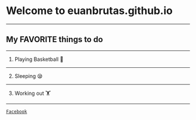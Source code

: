# **Welcome to euanbrutas.github.io**
---
## My **FAVORITE** things to do
----
1. Playing Basketball 🏀
---
2. Sleeping 😪
---
3. Working out 🏋️
---


[`Facebook`](https://www.facebook.com/euan.brutas)
